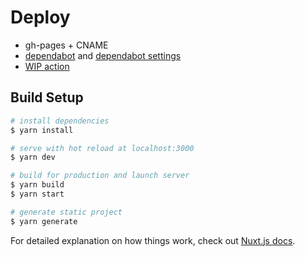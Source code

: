 # Deploy

- gh-pages + CNAME
- [dependabot](https://github.com/settings/installations/1051370) and [dependabot settings](https://app.dependabot.com/accounts/StefKors)
- [WIP action](https://github.com/settings/installations/5730349)

## Build Setup

``` bash
# install dependencies
$ yarn install

# serve with hot reload at localhost:3000
$ yarn dev

# build for production and launch server
$ yarn build
$ yarn start

# generate static project
$ yarn generate
```

For detailed explanation on how things work, check out [Nuxt.js docs](https://nuxtjs.org).
